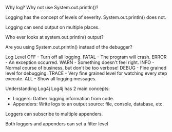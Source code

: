 Why log? Why not use System.out.println()?

Logging has the concept of levels of severity.
System.out.println() does not.

Logging can send output on multiple places.

Who ever looks at system.out.println() output?

Are you using System.out.println() instead of the debugger?

Log Level
OFF - Turn off all logging.
FATAL - The program will crash.
ERROR - An exception occurred.
WARN - Something doesn't feel right.
INFO - Normal course of business, but don't be too verbose!
DEBUG - Fine grained level for debugging.
TRACE - Very fine grained level for watching every step execute.
ALL - Show all logging messages.

Understanding Log4j
Log4j has 2 main concepts:
- Loggers: Gather logging information from code.
- Appenders: Write logs to an output source: file, console, database, etc.

Loggers can subscribe to multiple appenders.

Both loggers and appenders can set a filter level